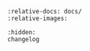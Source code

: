 ```{include} ../README.md
:relative-docs: docs/
:relative-images:
```

```{toctree}
:hidden:
changelog
```
